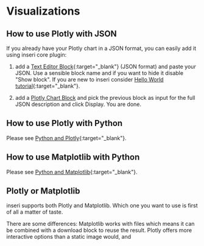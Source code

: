 # Visualizations

## How to use Plotly with JSON

If you already have your Plotly chart in a JSON format, you can easily add it using inseri core plugin:

1. add a [Text Editor Block](../blocks/textEditor.md){:target="\_blank"} (JSON format) and paste your JSON. Use a sensible block name and if you want to hide it disable "Show block". If you are new to inseri consider [Hello World tutorial](../tutorials/hello_world.md){:target="\_blank"}.

2. add a [Plotly Chart Block](../blocks/plotly.md) and pick the previous block as input for the full JSON description and click Display. You are done.

## How to use Plotly with Python

Please see [Python and Plotly](https://inseri.swiss/2023/06/python-and-plotly/){:target="\_blank"}.

## How to use Matplotlib with Python

Please see [Python and Matplotlib](https://inseri.swiss/2023/06/python-and-matplotlib/){:target="\_blank"}.

## Plotly or Matplotlib

inseri supports both Plotly and Matplotlib. Which one you want to use is first of all a matter of taste.

There are some differences: Matplotlib works with files which means it can be combined with a download block to reuse the result.
Plotly offers more interactive options than a static image would, and
